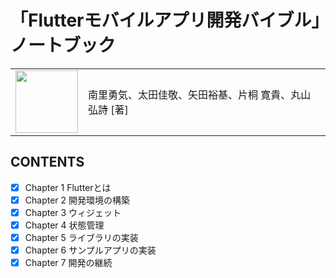 # 「Flutterモバイルアプリ開発バイブル」ノートブック

<table>
    <tr>
        <td><a href="https://www.amazon.co.jp/Flutter-%E3%83%A2%E3%83%90%E3%82%A4%E3%83%AB%E3%82%A2%E3%83%97%E3%83%AA%E9%96%8B%E7%99%BA%E3%83%90%E3%82%A4%E3%83%96%E3%83%AB-%E5%8D%97%E9%87%8C%E5%8B%87%E6%B0%97/dp/4839970874" target="_blank"></a><img src="https://m.media-amazon.com/images/I/71cggi9-A3L._SY522_.jpg" width="100"></td>
        <td>南里勇気、太田佳敬、矢田裕基、片桐 寛貴、丸山 弘詩 [著]</td>
    </tr>
</table>

## CONTENTS
* [x] Chapter 1 Flutterとは
* [x] Chapter 2 開発環境の構築
* [x] Chapter 3 ウィジェット
* [x] Chapter 4 状態管理
* [x] Chapter 5 ライブラリの実装
* [x] Chapter 6 サンプルアプリの実装
* [x] Chapter 7 開発の継続
